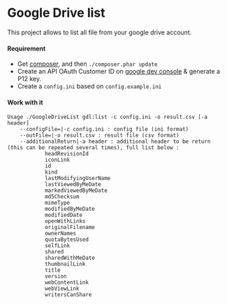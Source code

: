 # Google Drive list

This project allows to list all file from your google drive account.
#### Requirement
* Get [composer](http://getcomposer.org), and then ```./composer.phar update```
* Create an API OAuth Customer ID on [google dev console](https://console.developers.google.com) & generate a P12 key.
* Create a `config.ini` based on `config.example.ini`

#### Work with it
```
Usage ./GoogleDriveList gdl:list -c config.ini -o result.csv [-a header]
	--configFile=|-c config.ini : config file (ini format)
	--outFile=|-o result.csv : result file (csv format)
	--additionalReturn|-a header : additional header to be return (this can be repeated several times), full list below :
			headRevisionId
			iconLink
			id
			kind
			lastModifyingUserName
			lastViewedByMeDate
			markedViewedByMeDate
			md5Checksum
			mimeType
			modifiedByMeDate
			modifiedDate
			openWithLinks
			originalFilename
			ownerNames
			quotaBytesUsed
			selfLink
			shared
			sharedWithMeDate
			thumbnailLink
			title
			version
			webContentLink
			webViewLink
			writersCanShare
```